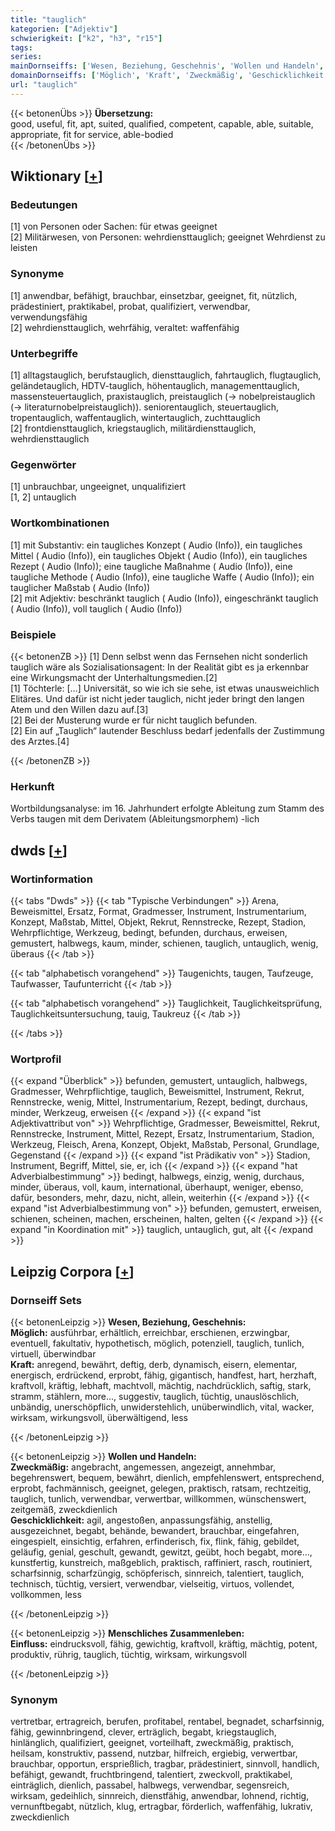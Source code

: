 ```yaml
---
title: "tauglich"
kategorien: ["Adjektiv"]
schwierigkeit: ["k2", "h3", "r15"]
tags:
series:
mainDornseiffs: ['Wesen, Beziehung, Geschehnis', 'Wollen und Handeln', 'Menschliches Zusammenleben']
domainDornseiffs: ['Möglich', 'Kraft', 'Zweckmäßig', 'Geschicklichkeit', 'Einfluss']
url: "tauglich"
---
```


{{< betonenÜbs >}}
**Übersetzung:**  
good, useful, fit, apt, suited, qualified, competent, capable, able, suitable, appropriate, fit for service, able-bodied  
{{< /betonenÜbs >}}

## Wiktionary [[+](https://de.wiktionary.org/wiki/tauglich)]

### Bedeutungen
[1] von Personen oder Sachen: für etwas geeignet  
[2] Militärwesen, von Personen: wehrdiensttauglich; geeignet Wehrdienst zu leisten  

### Synonyme
[1] anwendbar, befähigt, brauchbar, einsetzbar, geeignet, fit, nützlich, prädestiniert, praktikabel, probat, qualifiziert, verwendbar, verwendungsfähig  
[2] wehrdiensttauglich, wehrfähig, veraltet: waffenfähig  

### Unterbegriffe
[1] alltagstauglich, berufstauglich, diensttauglich, fahrtauglich, flugtauglich, geländetauglich, HDTV-tauglich, höhentauglich, managementtauglich, massensteuertauglich, praxistauglich, preistauglich (→ nobelpreistauglich (→ literaturnobelpreistauglich)). seniorentauglich, steuertauglich, tropentauglich, waffentauglich, wintertauglich, zuchttauglich  
[2] frontdiensttauglich, kriegstauglich, militärdiensttauglich, wehrdiensttauglich  

### Gegenwörter
[1] unbrauchbar, ungeeignet, unqualifiziert  
[1, 2] untauglich  

### Wortkombinationen
[1] mit Substantiv: ein taugliches Konzept ( Audio (Info)), ein taugliches Mittel ( Audio (Info)), ein taugliches Objekt ( Audio (Info)), ein taugliches Rezept ( Audio (Info)); eine taugliche Maßnahme ( Audio (Info)), eine taugliche Methode ( Audio (Info)), eine taugliche Waffe ( Audio (Info)); ein tauglicher Maßstab ( Audio (Info))  
[2] mit Adjektiv: beschränkt tauglich ( Audio (Info)), eingeschränkt tauglich ( Audio (Info)), voll tauglich ( Audio (Info))  

### Beispiele
{{< betonenZB >}}
[1] Denn selbst wenn das Fernsehen nicht sonderlich tauglich wäre als Sozialisationsagent: In der Realität gibt es ja erkennbar eine Wirkungsmacht der Unterhaltungsmedien.[2]  
[1] Töchterle: […] Universität, so wie ich sie sehe, ist etwas unausweichlich Elitäres. Und dafür ist nicht jeder tauglich, nicht jeder bringt den langen Atem und den Willen dazu auf.[3]  
[2] Bei der Musterung wurde er für nicht tauglich befunden.  
[2] Ein auf „Tauglich“ lautender Beschluss bedarf jedenfalls der Zustimmung des Arztes.[4]  

{{< /betonenZB >}}
### Herkunft
Wortbildungsanalyse: im 16. Jahrhundert erfolgte Ableitung zum Stamm des Verbs taugen mit dem Derivatem (Ableitungsmorphem) -lich  



## dwds [[+](https://www.dwds.de/wb/tauglich)]

### Wortinformation
{{< tabs "Dwds" >}}
{{< tab "Typische Verbindungen" >}}
Arena, Beweismittel, Ersatz, Format, Gradmesser, Instrument, Instrumentarium, Konzept, Maßstab, Mittel, Objekt, Rekrut, Rennstrecke, Rezept, Stadion, Wehrpflichtige, Werkzeug, bedingt, befunden, durchaus, erweisen, gemustert, halbwegs, kaum, minder, schienen, tauglich, untauglich, wenig, überaus
{{< /tab >}}

{{< tab "alphabetisch vorangehend" >}}
Taugenichts, taugen, Taufzeuge, Taufwasser, Taufunterricht
{{< /tab >}}

{{< tab "alphabetisch vorangehend" >}}
Tauglichkeit, Tauglichkeitsprüfung, Tauglichkeitsuntersuchung, tauig, Taukreuz
{{< /tab >}}

{{< /tabs >}}

### Wortprofil
{{< expand "Überblick" >}} befunden, gemustert, untauglich, halbwegs, Gradmesser, Wehrpflichtige, tauglich, Beweismittel, Instrument, Rekrut, Rennstrecke, wenig, Mittel, Instrumentarium, Rezept, bedingt, durchaus, minder, Werkzeug, erweisen {{< /expand >}}
{{< expand "ist Adjektivattribut von" >}} Wehrpflichtige, Gradmesser, Beweismittel, Rekrut, Rennstrecke, Instrument, Mittel, Rezept, Ersatz, Instrumentarium, Stadion, Werkzeug, Fleisch, Arena, Konzept, Objekt, Maßstab, Personal, Grundlage, Gegenstand {{< /expand >}}
{{< expand "ist Prädikativ von" >}} Stadion, Instrument, Begriff, Mittel, sie, er, ich {{< /expand >}}
{{< expand "hat Adverbialbestimmung" >}} bedingt, halbwegs, einzig, wenig, durchaus, minder, überaus, voll, kaum, international, überhaupt, weniger, ebenso, dafür, besonders, mehr, dazu, nicht, allein, weiterhin {{< /expand >}}
{{< expand "ist Adverbialbestimmung von" >}} befunden, gemustert, erweisen, schienen, scheinen, machen, erscheinen, halten, gelten {{< /expand >}}
{{< expand "in Koordination mit" >}} tauglich, untauglich, gut, alt {{< /expand >}}

## Leipzig Corpora [[+](https://corpora.uni-leipzig.de/en/res?word=tauglich&corpusId=deu_newscrawl-public_2018)]

### Dornseiff Sets
{{< betonenLeipzig >}}
**Wesen, Beziehung, Geschehnis:**  
**Möglich:** ausführbar, erhältlich, erreichbar, erschienen, erzwingbar, eventuell, fakultativ, hypothetisch, möglich, potenziell, tauglich, tunlich, virtuell, überwindbar  
**Kraft:** anregend, bewährt, deftig, derb, dynamisch, eisern, elementar, energisch, erdrückend, erprobt, fähig, gigantisch, handfest, hart, herzhaft, kraftvoll, kräftig, lebhaft, machtvoll, mächtig, nachdrücklich, saftig, stark, stramm, stählern, more..., suggestiv, tauglich, tüchtig, unauslöschlich, unbändig, unerschöpflich, unwiderstehlich, unüberwindlich, vital, wacker, wirksam, wirkungsvoll, überwältigend, less  

{{< /betonenLeipzig >}}


{{< betonenLeipzig >}}
**Wollen und Handeln:**  
**Zweckmäßig:** angebracht, angemessen, angezeigt, annehmbar, begehrenswert, bequem, bewährt, dienlich, empfehlenswert, entsprechend, erprobt, fachmännisch, geeignet, gelegen, praktisch, ratsam, rechtzeitig, tauglich, tunlich, verwendbar, verwertbar, willkommen, wünschenswert, zeitgemäß, zweckdienlich  
**Geschicklichkeit:** agil, angestoßen, anpassungsfähig, anstellig, ausgezeichnet, begabt, behände, bewandert, brauchbar, eingefahren, eingespielt, einsichtig, erfahren, erfinderisch, fix, flink, fähig, gebildet, geläufig, genial, geschult, gewandt, gewitzt, geübt, hoch begabt, more..., kunstfertig, kunstreich, maßgeblich, praktisch, raffiniert, rasch, routiniert, scharfsinnig, scharfzüngig, schöpferisch, sinnreich, talentiert, tauglich, technisch, tüchtig, versiert, verwendbar, vielseitig, virtuos, vollendet, vollkommen, less  

{{< /betonenLeipzig >}}


{{< betonenLeipzig >}}
**Menschliches Zusammenleben:**  
**Einfluss:** eindrucksvoll, fähig, gewichtig, kraftvoll, kräftig, mächtig, potent, produktiv, rührig, tauglich, tüchtig, wirksam, wirkungsvoll  

{{< /betonenLeipzig >}}

### Synonym
vertretbar, ertragreich, berufen, profitabel, rentabel, begnadet, scharfsinnig, fähig, gewinnbringend, clever, erträglich, begabt, kriegstauglich, hinlänglich, qualifiziert, geeignet, vorteilhaft, zweckmäßig, praktisch, heilsam, konstruktiv, passend, nutzbar, hilfreich, ergiebig, verwertbar, brauchbar, opportun, ersprießlich, tragbar, prädestiniert, sinnvoll, handlich, befähigt, gewandt, fruchtbringend, talentiert, zweckvoll, praktikabel, einträglich, dienlich, passabel, halbwegs, verwendbar, segensreich, wirksam, gedeihlich, sinnreich, dienstfähig, anwendbar, lohnend, richtig, vernunftbegabt, nützlich, klug, ertragbar, förderlich, waffenfähig, lukrativ, zweckdienlich

